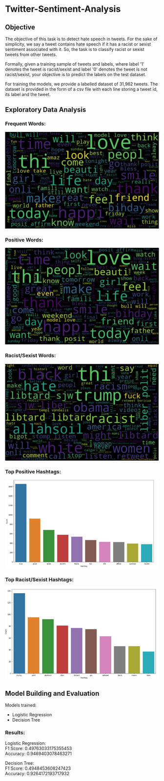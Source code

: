 # Twitter-Sentiment-Analysis

## Objective

The objective of this task is to detect hate speech in tweets. For the sake of simplicity, we say a tweet contains hate speech if it has a racist or sexist sentiment associated with it. So, the task is to classify racist or sexist tweets from other tweets.

Formally, given a training sample of tweets and labels, where label '1' denotes the tweet is racist/sexist and label '0' denotes the tweet is not racist/sexist, your objective is to predict the labels on the test dataset.

For training the models, we provide a labelled dataset of 31,962 tweets. The dataset is provided in the form of a csv file with each line storing a tweet id, its label and the tweet.


## Exploratory Data Analysis

### Frequent Words:
![](ImagesforReadme/1.JPG)

### Positive Words:
![](ImagesforReadme/2.JPG)

### Racist/Sexist Words:
![](ImagesforReadme/3.JPG)

### Top Positive Hashtags:
![](ImagesforReadme/4.JPG)

### Top Racist/Sexist Hashtags:
![](ImagesforReadme/5.JPG)

## Model Building and Evaluation
Models trained:  
* Logistic Regression
* Decision Tree

### Results:
Logistic Regression:  
F1 Score: 0.49763033175355453  
Accuracy: 0.9469403078463271  

Decision Tree:  
F1 Score: 0.4948453608247423  
Accuracy: 0.9264172193717932
